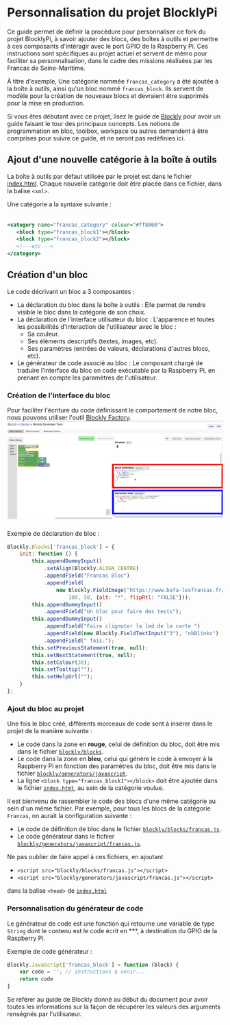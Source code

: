 # Personnalisation du projet BlocklyPi

Ce guide permet de définir la procédure pour personnaliser ce fork du projet BlocklyPi, à savoir ajouter des blocs, des
boîtes à outils et permettre à ces composants d'intéragir avec le port GPIO de la Raspberry Pi. Ces instructions sont
spécifiques au projet actuel et servent de mémo pour faciliter sa personnalisation, dans le cadre des missions réalisées
par les Francas de Seine-Maritime.

À titre d'exemple, Une catégorie nommée `francas_category` a été ajoutée à la boîte à outils, ainsi qu'un bloc nommé
`francas_block`. Ils servent de modèle pour la création de nouveaux blocs et devraient être supprimés pour la mise en
production.

Si vous êtes débutant avec ce projet, lisez le guide de [Blockly](https://developers.google.com/blockly/guides/overview)
pour avoir un guide faisant le tour des principaux concepts. Les notions de programmation en bloc, toolbox, workpace ou
autres demandent à être comprises pour suivre ce guide, et ne seront pas redéfinies ici.

## Ajout d'une nouvelle catégorie à la boîte à outils

La boîte à outils par défaut utilisée par le projet est dans le fichier
[index.html](index.html). Chaque nouvelle catégorie doit être placée dans ce fichier, dans la balise `<xml>`.

Une catégorie a la syntaxe suivante :

 ```xml

<category name="francas_category" colour="#ff8000">
    <block type="francas_block1"></block>
    <block type="francas_block2"></block>
    <!---etc.-->
</category>
 ```

## Création d'un bloc

Le code décrivant un bloc a 3 composantes :

- La déclaration du bloc dans la boîte à outils : Elle permet de rendre visible le bloc dans la catégorie de son choix.
- La déclaration de l'interface utilisateur du bloc : L'apparence et toutes les possibilités d'interaction de
  l'utilisateur avec le bloc :
    - Sa couleur.
    - Ses éléments descriptifs (textes, images, etc).
    - Ses paramètres (entrées de valeurs, déclarations d'autres blocs, etc).
- Le générateur de code associé au bloc : Le composant chargé de traduire l'interface du bloc en code exécutable par la
  Raspberry Pi, en prenant en compte les paramètres de l'utilisateur.

### Création de l'interface du bloc

Pour faciliter l'écriture du code définissant le comportement de notre bloc, nous pouvons utiliser
l'outil [Blockly Factory](https://blockly-demo.appspot.com/static/demos/blockfactory/index.html).
![](Screenshot_20211209_131412.png)

Exemple de déclaration de bloc :

```js
Blockly.Blocks['francas_block'] = {
    init: function () {
        this.appendDummyInput()
            .setAlign(Blockly.ALIGN_CENTRE)
            .appendField("Francas Bloc")
            .appendField(
                new Blockly.FieldImage("https://www.bafa-lesfrancas.fr/sites/default/files/2017-08/logo-francas_0.png",
                    100, 50, {alt: "*", flipRtl: "FALSE"}));
        this.appendDummyInput()
            .appendField("Un bloc pour faire des tests");
        this.appendDummyInput()
            .appendField("Faire clignoter la led de la carte ")
            .appendField(new Blockly.FieldTextInput("3"), "nbBlinks")
            .appendField(" fois.");
        this.setPreviousStatement(true, null);
        this.setNextStatement(true, null);
        this.setColour(30);
        this.setTooltip("");
        this.setHelpUrl("");
    }
};
```

### Ajout du bloc au projet

Une fois le bloc créé, différents morceaux de code sont à insérer dans le projet de la manière suivante :

- Le code dans la zone en **rouge**, celui de définition du bloc, doit être mis dans le fichier
  [`blockly/blocks`](blockly/blocks).
- Le code dans la zone en **bleu**, celui qui génère le code à envoyer à la Raspberry Pi en fonction des paramètres du
  bloc, doit être mis dans le fichier
  [`blockly/generators/javascript`](blockly/generators/javascript).
- La ligne `<block type="francas_block1"></block>` doit être ajoutée dans le fichier
  [`index.html`](index.html), au sein de la catégorie voulue.

Il est bienvenu de rassembler le code des blocs d'une même catégorie au sein d'un même fichier. Par exemple, pour tous
les blocs de la catégorie `Francas`, on aurait la configuration suivante :

- Le code de définition de bloc dans le fichier [`blockly/blocks/francas.js`](blockly/blocks/francas.js).
- Le code générateur dans le
  fichier [`blockly/generators/javascript/francas.js`](blockly/generators/javascript/francas.js).

Ne pas oublier de faire appel à ces fichiers, en ajoutant

- `<script src="blockly/blocks/francas.js"></script>`
- `<script src="blockly/generators/javascript/francas.js"></script>`

dans la balise `<head>` de [`index.html`](index.html)

### Personnalisation du générateur de code

Le générateur de code est une fonction qui retourne une variable de type `String` dont le contenu est le code écrit en
***, à destination du GPIO de la Raspberry Pi.

Exemple de code générateur :

```js
Blockly.JavaScript['francas_block'] = function (block) {
    var code = ''; // instructions à venir...
    return code
}
```

Se référer au guide de Blockly donné au début du document pour avoir toutes les informations sur la façon de récupérer
les valeurs des arguments renségnés par l'utilisateur.

